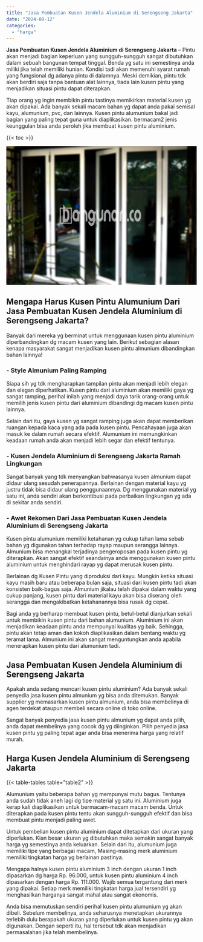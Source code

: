 ```yaml
---
title: "Jasa Pembuatan Kusen Jendela Aluminium di Serengseng Jakarta"
date: "2024-08-12"
categories: 
  - "harga"
---
```


**Jasa Pembuatan Kusen Jendela Aluminium di Serengseng Jakarta** – Pintu akan menjadi bagian keperluan yang sungguh-sungguh sangat dibutuhkan dalam sebuah bangunan tempat tinggal. Benda yg satu ini semestinya anda miliki jika telah memiliki hunian. Kondisi tadi akan memenuhi syarat rumah yang fungsional dg adanya pintu di dalamnya. Meski demikian, pintu tdk akan berdiri saja tanpa bantuan alat lainnya, tiada lain kusen pintu yang menjadikan situasi pintu dapat diterapkan.

Tiap orang yg ingin membikin pintu tastinya memikirkan material kusen yg akan dipakai. Ada banyak sekali macam bahan yg dapat anda pakai semisal kayu, alumunium, pvc, dan lainnya. Kusen pintu alumunium bakal jadi bagian yang paling tepat guna untuk diaplikasikan. bermacam2 jenis keunggulan bisa anda peroleh jika membuat kusen pintu aluminium.

{{< toc >}}

![Jasa Pembuatan Kusen Jendela Aluminium di Serengseng Jakarta](/images/harga-kusen-jendela-alumunium-26.png)

## Mengapa Harus Kusen Pintu Alumunium Dari Jasa Pembuatan Kusen Jendela Aluminium di Serengseng Jakarta?

Banyak dari mereka yg berminat untuk menggunaan kusen pintu aluminium diperbandingkan dg macam kusen yang lain. Berikut sebagian alasan kenapa masyarakat sangat menjadikan kusen pintu almunium dibandingkan bahan lainnya!

### \- Style Almunium Paling Ramping

Siapa sih yg tdk mengharapkan tampilan pintu akan menjadi lebih elegan dan elegan diperhatikan. Kusen pintu dari aluminium akan memiliki gaya yg sangat ramping, perihal inilah yang menjadi daya tarik orang-orang untuk memilih jenis kusen pintu dari aluminium dibandingi dg macam kusen pintu lainnya.

Selain dari itu, gaya kusen yg sangat ramping juga akan dapat memberikan ruangan kepada kaca yang ada pada kusen pintu. Pencahayaan juga akan masuk ke dalam rumah secara efektif. Alumunium ini memungkinkan keadaan rumah anda akan menjadi lebih segar dan efektif tentunya.

### \- Kusen Jendela Aluminium di Serengseng Jakarta Ramah Lingkungan

Sangat banyak yang tdk menyangkan bahwasanya kusen almunium dapat didaur ulang sesudah penerapannya. Berlainan dengan material kayu yg justru tidak bisa didaur ulang penggunaannya. Dg menggunakan material yg satu ini, anda sendiri akan berkontibusi pada perbaikan lingkungan yg ada di sekitar anda sendiri.

### \- Awet Rekomen Dari Jasa Pembuatan Kusen Jendela Aluminium di Serengseng Jakarta

Kusen pintu alumunium memiliki ketahanan yg cukup tahan lama sebab bahan yg digunakan tahan terhadap rayap maupun serangga lainnya. Almunium bisa menangkal terjadinya pengeroposan pada kusen pintu yg diterapkan. Akan sangat efektif seandainya anda menggunakan kusen pintu aluminium untuk menghindari rayap yg dapat merusak kusen pintu.

Berlainan dg Kusen Pintu yang diproduksi dari kayu. Mungkin ketika situasi kayu masih baru atau beberapa bulan saja, situasi dari kusen pintu tadi akan konsisten baik-bagus saja. Almunium jikalau telah dipakai dalam waktu yang cukup panjang, kusen pintu dari material kayu akan bisa diserang oleh serangga dan mengakibatkan ketahanannya bisa rusak dg cepat.

Bagi anda yg berharap membuat kusen pintu, betul-betul dianjurkan sekali untuk membikin kusen pintu dari bahan alumunium. Aluminium ini akan menjadikan keadaan pintu anda mempunyai kualitas yg baik. Sehingga, pintu akan tetap aman dan kokoh diaplikasikan dalam bentang waktu yg teramat lama. Almunium ini akan sangat menguntungkan anda apabila menerapkan kusen pintu dari alumunium tadi.

## Jasa Pembuatan Kusen Jendela Aluminium di Serengseng Jakarta

Apakah anda sedang mencari kusen pintu aluminium? Ada banyak sekali penyedia jasa kusen pintu almunium yg bisa anda ditemukan. Banyak supplier yg memasarkan kusen pintu almunium, anda bisa membelinya di agen terdekat ataupun membeli secara online di toko online.

Sangat banyak penyedia jasa kusen pintu almunium yg dapat anda pilih, anda dapat membelinya yang cocok dg yg diinginkan. Pilih penyedia jasa kusen pintu yg paling tepat agar anda bisa menerima harga yang relatif murah.

## Harga Kusen Jendela Aluminium di Serengseng Jakarta

{{< table-tables table="table2" >}}

Alumunium yaitu beberapa bahan yg mempunyai mutu bagus. Tentunya anda sudah tidak aneh lagi dg tipe material yg satu ini. Aluminium juga kerap kali diaplikasikan untuk bermacam-macam macam benda. Untuk diterapkan pada kusen pintu tentu akan sungguh-sungguh efektif dan bisa membuat pintu menjadi paling awet.

Untuk pembelian kusen pintu aluminium dapat ditetapkan dari ukuran yang diperlukan. Kian besar ukuran yg dibutuhkan maka semakin sangat banyak harga yg semestinya anda keluarkan. Selain dari itu, alumunium juga memiliki tipe yang berbagai macam, Masing-masing merk aluminium memiliki tingkatan harga yg berlainan pastinya.

Mengapa halnya kusen pintu aluminium 3 inch dengan ukuran 1 inch dipasarkan dg harga Rp. 96.000, untuk kusen pintu aluminium 4 inch dipasarkan dengan harga Rp. 111.000. Wajib semua tergantung dari merk yang dipakai. Setiap merk memiliki tingkatan harga jual tersendiri yg menghasilkan harganya sangat mahal atau sangat ekonomis.

Anda bisa memutuskan sendiri perihal kusen pintu alumunium yg akan dibeli. Sebelum membelinya, anda seharusnya menetapkan ukurannya terlebih dulu berapakah ukuran yang diperlukan untuk kusen pintu yg akan digunakan. Dengan seperti itu, hal tersebut tdk akan menjadikan permasalahan jika telah membelinya.

